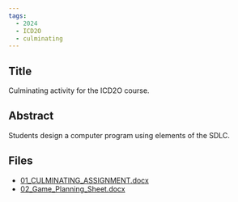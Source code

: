 ```yaml
---
tags:
  - 2024
  - ICD2O
  - culminating
---
```


## Title

Culminating activity for the ICD2O course.

## Abstract

Students design a computer program using elements of the SDLC.

## Files

*   [01\_CULMINATING\_ASSIGNMENT.docx](resources/2024/Richard_VanDeWiele/01_CULMINATING_ASSIGNMENT.docx)
*   [02\_Game\_Planning\_Sheet.docx](resources/2024/Richard_VanDeWiele/02_Game_Planning_Sheet.docx)

